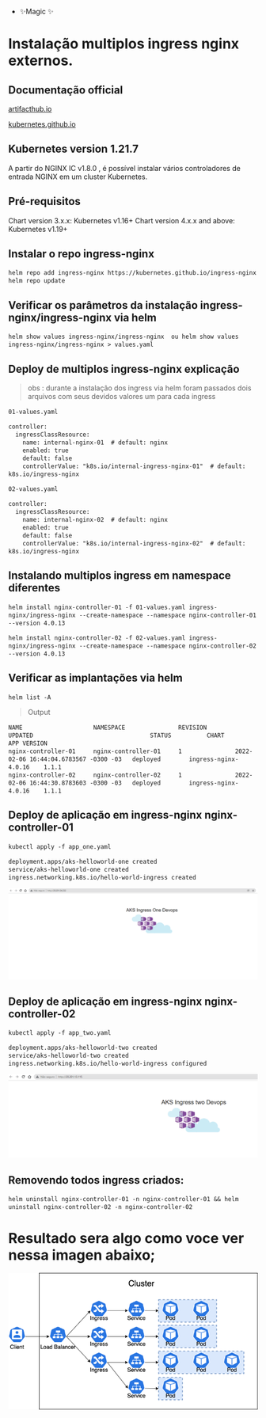 - ✨Magic ✨

# Instalação multiplos ingress nginx externos.
## Documentação official

[artifacthub.io ](https://artifacthub.io/packages/helm/ingress-nginx/ingress-nginx#install-chart)

[kubernetes.github.io ](https://kubernetes.github.io/ingress-nginx/user-guide/multiple-ingress/#using-ingressclasses) 



## Kubernetes version 1.21.7
A partir do NGINX IC v1.8.0 , é possível instalar vários controladores de entrada NGINX em um cluster Kubernetes.

## Pré-requisitos
Chart version 3.x.x: Kubernetes v1.16+
Chart version 4.x.x and above: Kubernetes v1.19+

## Instalar o repo ingress-nginx
```shell
helm repo add ingress-nginx https://kubernetes.github.io/ingress-nginx
helm repo update
```

## Verificar os parâmetros da instalação ingress-nginx/ingress-nginx via helm
```shell
helm show values ingress-nginx/ingress-nginx  ou helm show values ingress-nginx/ingress-nginx > values.yaml
```
## Deploy de multiplos ingress-nginx explicação

> obs : durante a instalação dos ingress via helm foram passados dois arquivos com seus devidos valores um para cada ingress

```shell
01-values.yaml
```

```shell
controller:
  ingressClassResource:
    name: internal-nginx-01  # default: nginx
    enabled: true
    default: false
    controllerValue: "k8s.io/internal-ingress-nginx-01"  # default: k8s.io/ingress-nginx
```

```shell
02-values.yaml
```

```shell
controller:
  ingressClassResource:
    name: internal-nginx-02  # default: nginx
    enabled: true
    default: false
    controllerValue: "k8s.io/internal-ingress-nginx-02"  # default: k8s.io/ingress-nginx
```    
## Instalando multiplos ingress em namespace diferentes
```shell
helm install nginx-controller-01 -f 01-values.yaml ingress-nginx/ingress-nginx --create-namespace --namespace nginx-controller-01 --version 4.0.13
```

```shell
helm install nginx-controller-02 -f 02-values.yaml ingress-nginx/ingress-nginx --create-namespace --namespace nginx-controller-02 --version 4.0.13
```
## Verificar as implantações via helm

```shell
helm list -A
```

> Output 
```shell
NAME                    NAMESPACE               REVISION        UPDATED                                 STATUS          CHART                   APP VERSION
nginx-controller-01     nginx-controller-01     1               2022-02-06 16:44:04.6783567 -0300 -03   deployed        ingress-nginx-4.0.16    1.1.1      
nginx-controller-02     nginx-controller-02     1               2022-02-06 16:44:30.8783603 -0300 -03   deployed        ingress-nginx-4.0.16    1.1.1      
```
## Deploy de aplicação em ingress-nginx nginx-controller-01

```shell
kubectl apply -f app_one.yaml 
```

```shell
deployment.apps/aks-helloworld-one created
service/aks-helloworld-one created
ingress.networking.k8s.io/hello-world-ingress created
```
![app one](img/app_one.PNG)

## Deploy de aplicação em ingress-nginx nginx-controller-02
```shell
kubectl apply -f app_two.yaml 
```

```shell
deployment.apps/aks-helloworld-two created
service/aks-helloworld-two created
ingress.networking.k8s.io/hello-world-ingress configured
```

![app two](img/app_two.PNG)

## Removendo todos ingress criados:
```shell
helm uninstall nginx-controller-01 -n nginx-controller-01 && helm uninstall nginx-controller-02 -n nginx-controller-02
```


# Resultado sera algo como voce ver nessa imagen abaixo;
![General Architecture](img/multiple_ingress.png)
